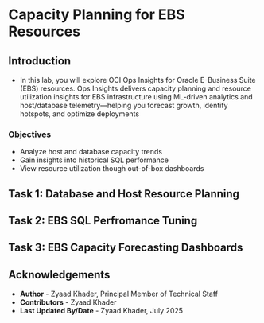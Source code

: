 # Capacity Planning for EBS Resources

## Introduction
* In this lab, you will explore OCI Ops Insights for Oracle E-Business Suite (EBS) resources. Ops Insights delivers capacity planning and resource utilization insights for EBS infrastructure using ML-driven analytics and host/database telemetry—helping you forecast growth, identify hotspots, and optimize deployments

### Objectives

* Analyze host and database capacity trends
* Gain insights into historical SQL performance
* View resource utilization though out-of-box dashboards

## Task 1: Database and Host Resource Planning

## Task 2: EBS SQL Perfromance Tuning

## Task 3: EBS Capacity Forecasting Dashboards

## Acknowledgements

* **Author** - Zyaad Khader, Principal Member of Technical Staff
* **Contributors** - Zyaad Khader
* **Last Updated By/Date** - Zyaad Khader, July 2025